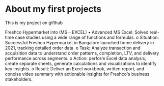 # About my first projects
This is my project on gifthub

Freshco Hypermarket into (MS – EXCEL)
•	Advanced MS Excel: Solved real-time case studies using a wide range of functions and formulas.
o	Situation: Successful Freshco Hypermarket in Bangalore launched home delivery in 2021, tracking detailed order data.
o	Task: Analyze transaction and acquisition data to understand order patterns, completion, LTV, and delivery performance across segments.
o	Action: perform Excel data analysis, create separate sheets, generate calculations and visualizations to identify key insights.
o	Result: Deliver an Excel workbook, written report, and concise video summary with actionable insights for Freshco's business stakeholders.

